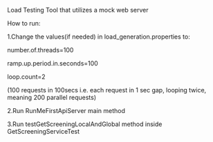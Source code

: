 Load Testing Tool that utilizes a mock web server

How to run:

1.Change the values(if needed) in load_generation.properties to:

number.of.threads=100

ramp.up.period.in.seconds=100

loop.count=2

(100 requests in 100secs i.e. each request in 1 sec gap, looping twice, meaning 200 parallel requests)

2.Run RunMeFirstApiServer main method

3.Run testGetScreeningLocalAndGlobal method inside GetScreeningServiceTest

